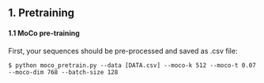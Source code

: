 ## 1. Pretraining

#### 1.1 MoCo pre-training

First, your sequences should be pre-processed and saved as .csv file:

```
$ python moco_pretrain.py --data [DATA.csv] --moco-k 512 --moco-t 0.07 --moco-dim 768 --batch-size 128
```

